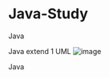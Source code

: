# Java-Study
Java 

Java extend 1
UML
![image](https://user-images.githubusercontent.com/56474558/209448626-6f1a5553-53a2-4483-a8d3-077c9165a1f8.png)

Java 
